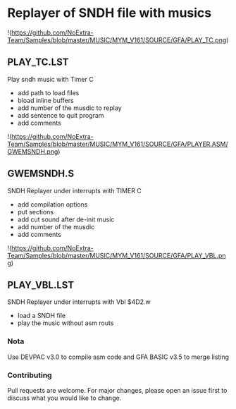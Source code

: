 # Replayer of SNDH file with musics

!(https://github.com/NoExtra-Team/Samples/blob/master/MUSIC/MYM_V161/SOURCE/GFA/PLAY_TC.png)<br>
## PLAY_TC.LST
Play sndh music with Timer C
- add path to load files
- bload inline buffers
- add number of the musdic to replay
- add sentence to quit program
- add comments

!(https://github.com/NoExtra-Team/Samples/blob/master/MUSIC/MYM_V161/SOURCE/GFA/PLAYER.ASM/GWEMSNDH.png)<br>
## GWEMSNDH.S
SNDH Replayer under interrupts with TIMER C
- add compilation options
- put sections
- add cut sound after de-init music
- add number of the musdic
- add comments

!(https://github.com/NoExtra-Team/Samples/blob/master/MUSIC/MYM_V161/SOURCE/GFA/PLAY_VBL.png)<br>
## PLAY_VBL.LST
SNDH Replayer under interrupts with Vbl $4D2.w
- load a SNDH file
- play the music without asm routs

### Nota
Use DEVPAC v3.0 to compile asm code and GFA BASIC v3.5 to merge listing

### Contributing
Pull requests are welcome. For major changes, please open an issue first to discuss what you would like to change.